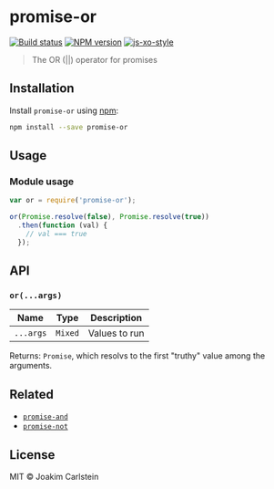 # promise-or

[![Build status][travis-image]][travis-url] [![NPM version][npm-image]][npm-url] [![js-xo-style][codestyle-image]][codestyle-url]

> The OR (||) operator for promises

## Installation

Install `promise-or` using [npm](https://www.npmjs.com/):

```bash
npm install --save promise-or
```

## Usage

### Module usage

```javascript
var or = require('promise-or');

or(Promise.resolve(false), Promise.resolve(true))
  .then(function (val) {
    // val === true
  });
```

## API

### `or(...args)`

| Name | Type | Description |
|------|------|-------------|
| `...args` | `Mixed`| Values to run || between |

Returns: `Promise`, which resolvs to the first "truthy" value among the arguments.

## Related

* [`promise-and`](https://github.com/joakimbeng/promise-and)
* [`promise-not`](https://github.com/joakimbeng/promise-not)

## License

MIT © Joakim Carlstein

[npm-url]: https://npmjs.org/package/promise-or
[npm-image]: https://badge.fury.io/js/promise-or.svg
[travis-url]: https://travis-ci.org/joakimbeng/promise-or
[travis-image]: https://travis-ci.org/joakimbeng/promise-or.svg?branch=master
[codestyle-url]: https://github.com/sindresorhus/xo
[codestyle-image]: https://img.shields.io/badge/code%20style-xo-brightgreen.svg?style=flat
